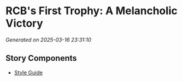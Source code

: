 # RCB's First Trophy: A Melancholic Victory

*Generated on 2025-03-16 23:31:10*

## Story Components

- [Style Guide](./style_guide.txt)
